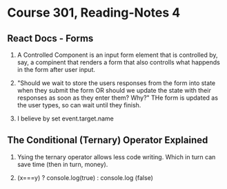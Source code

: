 # Course 301, Reading-Notes 4

## React Docs - Forms

1. A Controlled Component is an input form element that is controlled by, say, a compinent that renders a form that also controlls what happends in the form after user input.

2. "Should we wait to store the users responses from the form into state when they submit the form OR should we update the state with their responses as soon as they enter them? Why?" THe form is updated as the user types, so can wait until they finish.

3. I believe by set event.target.name

## The Conditional (Ternary) Operator Explained

1. Ysing the ternary operator allows less code writing. Which in turn can save time (then in turn, money). 

2. (x===y) ? console.log(true) : console.log (false)


